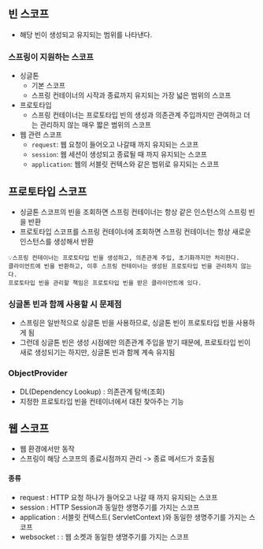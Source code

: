 ## 빈 스코프
- 해당 빈이 생성되고 유지되는 범위를 나타낸다.

### 스프링이 지원하는 스코프
- 싱글톤
  - 기본 스코프
  - 스프링 컨테이너의 시작과 종료까지 유지되는 가장 넓은 범위의 스코프
- 프로토타입
  - 스프링 컨테이너는 프로토타입 빈의 생성과 의존관계 주입까지만 관여하고 더는 관리하지 않는 매우 짧은 범위의 스코프
- 웹 관련 스코프
  - `request`: 웹 요청이 들어오고 나갈때 까지 유지되는 스코프
  - `session`: 웹 세션이 생성되고 종료될 때 까지 유지되는 스코프
  - `application`: 웹의 서블릿 컨텍스와 같은 범위로 유지되는 스코프
 

## 프로토타입 스코프
- 싱글톤 스코프의 빈을 조회하면 스프링 컨테이너는 항상 같은 인스턴스의 스프링 빈을 반환
- 프로토타입 스코프를 스프링 컨테이너에 조회하면 스프링 컨테이너는 항상 새로운 인스턴스를 생성해서 반환

```
💡스프링 컨테이너는 프로토타입 빈을 생성하고, 의존관계 주입, 초기화까지만 처리한다. 
클라이언트에 빈을 반환하고, 이후 스프링 컨테이너는 생성된 프로토타입 빈을 관리하지 않는다. 
프로토타입 빈을 관리할 책임은 프로토타입 빈을 받은 클라이언트에 있다.
```

### 싱글톤 빈과 함께 사용할 시 문제점
- 스프링은 일반적으로 싱글톤 빈을 사용하므로, 싱글톤 빈이 프로토타입 빈을 사용하게 됨
- 그런데 싱글톤 빈은 생성 시점에만 의존관계 주입을 받기 때문에, 프로토타입 빈이 새로 생성되기는 하지만, 싱글톤 빈과 함께 계속 유지됨

###  ObjectProvider
- DL(Dependency Lookup) : 의존관계 탐색(조회)
- 지정한 프로토타입 빈을 컨테이너에서 대친 찾아주는 기능

 
## 웹 스코프
- 웹 환경에서만 동작
- 스프링이 해당 스코프의 종료시점까지 관리 -> 종료 메서드가 호출됨

#### 종류
- request :  HTTP 요청 하나가 들어오고 나갈 때 까지 유지되는 스코프
- session : HTTP Session과 동일한 생명주기를 가지는 스코프
- application : 서블릿 컨텍스트( ServletContext )와 동일한 생명주기를 가지는 스코프
- websocket : : 웹 소켓과 동일한 생명주기를 가지는 스코프
